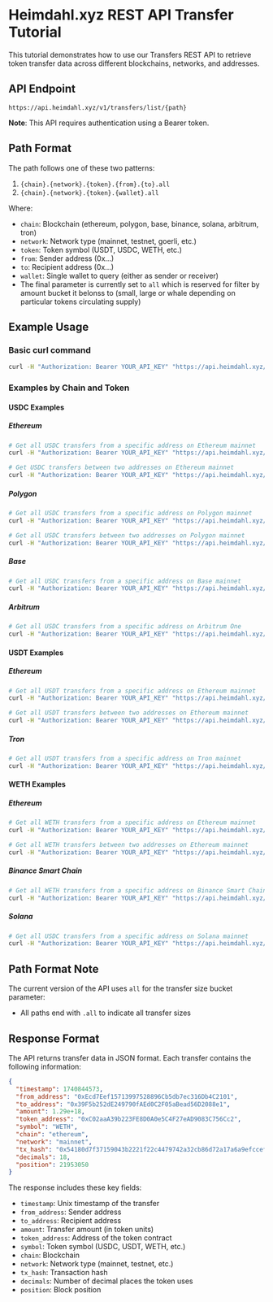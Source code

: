 # Heimdahl.xyz REST API Transfer Tutorial

This tutorial demonstrates how to use our Transfers REST API to retrieve token transfer data across different blockchains, networks, and addresses.

## API Endpoint

```
https://api.heimdahl.xyz/v1/transfers/list/{path}
```

**Note**: This API requires authentication using a Bearer token.

## Path Format

The path follows one of these two patterns:

1. `{chain}.{network}.{token}.{from}.{to}.all`
2. `{chain}.{network}.{token}.{wallet}.all`

Where:
- `chain`: Blockchain (ethereum, polygon, base, binance, solana, arbitrum, tron)
- `network`: Network type (mainnet, testnet, goerli, etc.)
- `token`: Token symbol (USDT, USDC, WETH, etc.)
- `from`: Sender address (0x...)
- `to`: Recipient address (0x...)
- `wallet`: Single wallet to query (either as sender or receiver)
- The final parameter is currently set to `all` which is reserved for filter by amount bucket it belonss to (small, large or whale depending on particular tokens circulating supply)

## Example Usage

### Basic curl command

```bash
curl -H "Authorization: Bearer YOUR_API_KEY" "https://api.heimdahl.xyz/v1/transfers/list/{path}"
```

### Examples by Chain and Token

#### USDC Examples

##### Ethereum

```bash
# Get all USDC transfers from a specific address on Ethereum mainnet
curl -H "Authorization: Bearer YOUR_API_KEY" "https://api.heimdahl.xyz/v1/transfers/list/ethereum.mainnet.usdc.0xA89531c33C4DC46C8Eb0E2f0B16B70b204F3C657.all.all" | jq

# Get USDC transfers between two addresses on Ethereum mainnet
curl -H "Authorization: Bearer YOUR_API_KEY" "https://api.heimdahl.xyz/v1/transfers/list/ethereum.mainnet.usdc.0xA89531c33C4DC46C8Eb0E2f0B16B70b204F3C657.0xB8c77482e45F1F44dE1745F52C74426C631bDD52.all" | jq
```

##### Polygon

```bash
# Get all USDC transfers from a specific address on Polygon mainnet
curl -H "Authorization: Bearer YOUR_API_KEY" "https://api.heimdahl.xyz/v1/transfers/list/polygon.mainnet.usdc.0x7ceb23fd6bc0add59e62ac25578270cff1b9f619.all.all" | jq

# Get all USDC transfers between two addresses on Polygon mainnet
curl -H "Authorization: Bearer YOUR_API_KEY" "https://api.heimdahl.xyz/v1/transfers/list/polygon.mainnet.usdc.0x7ceb23fd6bc0add59e62ac25578270cff1b9f619.0x2791bca1f2de4661ed88a30c99a7a9449aa84174.all" | jq
```

##### Base

```bash
# Get all USDC transfers from a specific address on Base mainnet
curl -H "Authorization: Bearer YOUR_API_KEY" "https://api.heimdahl.xyz/v1/transfers/list/base.mainnet.usdc.0xd9aAEc86B65D86f6A7B5B1b0c42FFA531710b6CA.all.all" | jq
```

##### Arbitrum

```bash
# Get all USDC transfers from a specific address on Arbitrum One
curl -H "Authorization: Bearer YOUR_API_KEY" "https://api.heimdahl.xyz/v1/transfers/list/arbitrum.one.usdc.0xFd086bC7CD5C481DCC9C85ebE478A1C0b69FCbb9.all.all" | jq
```

#### USDT Examples

##### Ethereum

```bash
# Get all USDT transfers from a specific address on Ethereum mainnet
curl -H "Authorization: Bearer YOUR_API_KEY" "https://api.heimdahl.xyz/v1/transfers/list/ethereum.mainnet.usdt.0xdAC17F958D2ee523a2206206994597C13D831ec7.all.all" | jq

# Get all USDT transfers between two addresses on Ethereum mainnet
curl -H "Authorization: Bearer YOUR_API_KEY" "https://api.heimdahl.xyz/v1/transfers/list/ethereum.mainnet.usdt.0xdAC17F958D2ee523a2206206994597C13D831ec7.0x6B175474E89094C44Da98b954EedeAC495271d0F.all" | jq
```

##### Tron

```bash
# Get all USDT transfers from a specific address on Tron mainnet
curl -H "Authorization: Bearer YOUR_API_KEY" "https://api.heimdahl.xyz/v1/transfers/list/tron.mainnet.usdt.TR7NHqjeKQxGTCi8q8ZY4pL8otSzgjLj6t.all.all" | jq
```

#### WETH Examples

##### Ethereum

```bash
# Get all WETH transfers from a specific address on Ethereum mainnet
curl -H "Authorization: Bearer YOUR_API_KEY" "https://api.heimdahl.xyz/v1/transfers/list/ethereum.mainnet.weth.0xC02aaA39b223FE8D0A0e5C4F27eAD9083C756Cc2.all.all" | jq

# Get all WETH transfers between two addresses on Ethereum mainnet
curl -H "Authorization: Bearer YOUR_API_KEY" "https://api.heimdahl.xyz/v1/transfers/list/ethereum.mainnet.weth.0xC02aaA39b223FE8D0A0e5C4F27eAD9083C756Cc2.0x7a250d5630B4cF539739dF2C5dAcb4c659F2488D.all" | jq
```

##### Binance Smart Chain

```bash
# Get all WETH transfers from a specific address on Binance Smart Chain mainnet
curl -H "Authorization: Bearer YOUR_API_KEY" "https://api.heimdahl.xyz/v1/transfers/list/binance.mainnet.weth.0x2170Ed0880ac9A755fd29B2688956BD959F933F8.all.all" | jq
```

##### Solana

```bash
# Get all USDC transfers from a specific address on Solana mainnet
curl -H "Authorization: Bearer YOUR_API_KEY" "https://api.heimdahl.xyz/v1/transfers/list/solana.mainnet.usdc.EPjFWdd5AufqSSqeM2qN1xzybapC8G4wEGGkZwyTDt1v.all.all" | jq
```

## Path Format Note

The current version of the API uses `all` for the transfer size bucket parameter:
- All paths end with `.all` to indicate all transfer sizes

## Response Format

The API returns transfer data in JSON format. Each transfer contains the following information:

```json
{
  "timestamp": 1740844573,
  "from_address": "0xEcd7Eef15713997528896Cb5db7ec316Db4C2101",
  "to_address": "0x39F5b252dE249790fAEd0C2F05aBead56D2088e1",
  "amount": 1.29e+18,
  "token_address": "0xC02aaA39b223FE8D0A0e5C4F27eAD9083C756Cc2",
  "symbol": "WETH",
  "chain": "ethereum",
  "network": "mainnet",
  "tx_hash": "0x54180d7f37159043b2221f22c4479742a32cb86d72a17a6a9efccef3288e1e56",
  "decimals": 18,
  "position": 21953050
}
```

The response includes these key fields:
- `timestamp`: Unix timestamp of the transfer
- `from_address`: Sender address
- `to_address`: Recipient address
- `amount`: Transfer amount (in token units)
- `token_address`: Address of the token contract
- `symbol`: Token symbol (USDC, USDT, WETH, etc.)
- `chain`: Blockchain
- `network`: Network type (mainnet, testnet, etc.)
- `tx_hash`: Transaction hash
- `decimals`: Number of decimal places the token uses
- `position`: Block position
```
